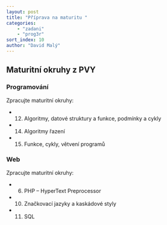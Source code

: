 ```yaml
---
layout: post
title: "Příprava na maturitu "
categories:
    - "zadani"
    - "prog3r"
sort_index: 10
author: "David Malý"
--- 
```



## Maturitní okruhy z PVY

### Programování
Zpracujte maturitní okruhy:
- 12) Algoritmy, datové struktury a funkce, podmínky a cykly
- 14) Algoritmy řazení
- 15) Funkce, cykly, větvení programů


### Web
Zpracujte maturitní okruhy:
- 6) PHP – HyperText Preprocessor
- 10) Značkovací jazyky a kaskádové styly
- 11) SQL

